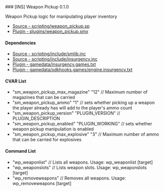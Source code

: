 <a name="weapon_pickup">
### [INS] Weapon Pickup 0.1.0

Weapon Pickup logic for manipulating player inventory
 * [Source - scripting/weapon_pickup.sp](https://github.com/jaredballou/insurgency-sourcemod/blob/master/scripting/weapon_pickup.sp?raw=true)
 * [Plugin - plugins/weapon_pickup.smx](https://github.com/jaredballou/insurgency-sourcemod/blob/master/plugins/weapon_pickup.smx?raw=true)

#### Dependencies

 * [Source - scripting/include/smlib.inc](https://github.com/jaredballou/insurgency-sourcemod/blob/master/scripting/include/smlib.inc?raw=true)
 * [Source - scripting/include/insurgency.inc](https://github.com/jaredballou/insurgency-sourcemod/blob/master/scripting/include/insurgency.inc?raw=true)
 * [Plugin - gamedata/insurgency.games.txt](https://github.com/jaredballou/insurgency-sourcemod/blob/master/gamedata/insurgency.games.txt?raw=true)
 * [Plugin - gamedata/sdkhooks.games/engine.insurgency.txt](https://github.com/jaredballou/insurgency-sourcemod/blob/master/gamedata/sdkhooks.games/engine.insurgency.txt?raw=true)

#### CVAR List

 * "sm_weapon_pickup_max_magazine" "12" // Maximum number of magazines that can be carried
 * "sm_weapon_pickup_ammo" "1" // sets whether picking up a weapon the player already has will add to the player's ammo count
 * "sm_weapon_pickup_version" "PLUGIN_VERSION" // PLUGIN_DESCRIPTION
 * "sm_weapon_pickup_enabled" "PLUGIN_WORKING" // sets whether weapon pickup manipulation is enabled
 * "sm_weapon_pickup_max_explosive" "3" // Maximum number of ammo that can be carried for explosives

#### Command List

 * "wp_weaponlist" // Lists all weapons. Usage: wp_weaponlist [target]
 * "wp_weaponslots" // Lists weapon slots. Usage: wp_weaponslots [target]
 * "wp_removeweapons" // Removes all weapons. Usage: wp_removeweapons [target]

